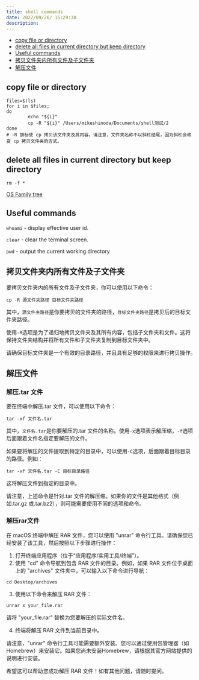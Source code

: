 ```yaml
---
title: shell commands
date: 2022/09/26/ 15:29:30
description:
---
```


- [copy file or directory](#copy-file-or-directory)
- [delete all files in current directory but keep directory](#delete-all-files-in-current-directory-but-keep-directory)
- [Useful commands](#useful-commands)
- [拷贝文件夹内所有文件及子文件夹](#拷贝文件夹内所有文件及子文件夹)
- [解压文件](#解压文件)

## copy file or directory

```shell
files=$(ls)
for i in $files;
do
        echo "${i}"
        cp -R "${i}" /Users/mikeshinoda/Documents/shell测试/2
done
# -R 旗标使 cp 拷贝该文件夹及其内容。请注意，文件夹名称不以斜杠结尾，因为斜杠会改变 cp 拷贝文件夹的方式。
```

## delete all files in current directory but keep directory

```shell
rm -f *
```

[OS Family tree](https://eylenburg.github.io/os_familytree.htm)

## Useful commands

`whoami` - display effective user id.

`clear` - clear the terminal screen.

`pwd` - output the current working directory

## 拷贝文件夹内所有文件及子文件夹

要拷贝文件夹内的所有文件及子文件夹，你可以使用以下命令：

```shell
cp -R 源文件夹路径 目标文件夹路径
```

其中，`源文件夹路径`是你要拷贝的文件夹的路径，`目标文件夹路径`是拷贝后的目标文件夹路径。

使用`-R`选项是为了递归地拷贝文件夹及其所有内容，包括子文件夹和文件。这将保持文件夹结构并将所有文件和子文件夹复制到目标文件夹中。

请确保目标文件夹是一个有效的目录路径，并且具有足够的权限来进行拷贝操作。

## 解压文件
### 解压.tar 文件
要在终端中解压.tar 文件，可以使用以下命令：

```shell
tar -xf 文件名.tar
```

其中，`文件名.tar`是你要解压的.tar 文件的名称。使用`-x`选项表示解压缩，`-f`选项后面跟着文件名指定要解压的文件。

如果要将解压的文件提取到特定的目录中，可以使用`-C`选项，后面跟着目标目录的路径。例如：

```shell
tar -xf 文件名.tar -C 目标目录路径
```

这将解压文件到指定的目录中。

请注意，上述命令是针对.tar 文件的解压缩。如果你的文件是其他格式（例如.tar.gz 或.tar.bz2），则可能需要使用不同的选项和命令。

### 解压rar文件

在 macOS 终端中解压 RAR 文件，您可以使用 "unrar" 命令行工具。请确保您已经安装了该工具，然后按照以下步骤进行操作：

1. 打开终端应用程序（位于“应用程序/实用工具/终端”）。
2. 使用 "cd" 命令导航到包含 RAR 文件的目录。例如，如果 RAR 文件位于桌面上的 "archives" 文件夹中，可以输入以下命令进行导航：
```
cd Desktop/archives
```
3. 使用以下命令来解压 RAR 文件：
```
unrar x your_file.rar
```
请将 "your_file.rar" 替换为您要解压的实际文件名。

4. 终端将解压 RAR 文件到当前目录中。

请注意，"unrar" 命令行工具可能需要额外安装。您可以通过使用包管理器（如Homebrew）来安装它。如果您尚未安装Homebrew，请根据其官方网站提供的说明进行安装。

希望这可以帮助您成功解压 RAR 文件！如有其他问题，请随时提问。